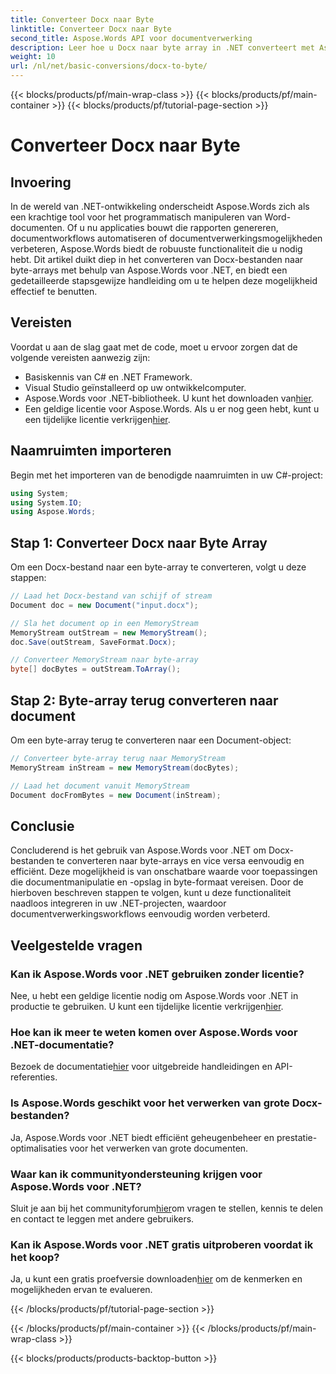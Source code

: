 ```yaml
---
title: Converteer Docx naar Byte
linktitle: Converteer Docx naar Byte
second_title: Aspose.Words API voor documentverwerking
description: Leer hoe u Docx naar byte array in .NET converteert met Aspose.Words voor efficiënte documentverwerking. Inclusief stapsgewijze handleiding.
weight: 10
url: /nl/net/basic-conversions/docx-to-byte/
---
```


{{< blocks/products/pf/main-wrap-class >}}
{{< blocks/products/pf/main-container >}}
{{< blocks/products/pf/tutorial-page-section >}}

# Converteer Docx naar Byte

## Invoering

In de wereld van .NET-ontwikkeling onderscheidt Aspose.Words zich als een krachtige tool voor het programmatisch manipuleren van Word-documenten. Of u nu applicaties bouwt die rapporten genereren, documentworkflows automatiseren of documentverwerkingsmogelijkheden verbeteren, Aspose.Words biedt de robuuste functionaliteit die u nodig hebt. Dit artikel duikt diep in het converteren van Docx-bestanden naar byte-arrays met behulp van Aspose.Words voor .NET, en biedt een gedetailleerde stapsgewijze handleiding om u te helpen deze mogelijkheid effectief te benutten.

## Vereisten

Voordat u aan de slag gaat met de code, moet u ervoor zorgen dat de volgende vereisten aanwezig zijn:
- Basiskennis van C# en .NET Framework.
- Visual Studio geïnstalleerd op uw ontwikkelcomputer.
-  Aspose.Words voor .NET-bibliotheek. U kunt het downloaden van[hier](https://releases.aspose.com/words/net/).
-  Een geldige licentie voor Aspose.Words. Als u er nog geen hebt, kunt u een tijdelijke licentie verkrijgen[hier](https://purchase.aspose.com/temporary-license/).

## Naamruimten importeren

Begin met het importeren van de benodigde naamruimten in uw C#-project:
```csharp
using System;
using System.IO;
using Aspose.Words;
```

## Stap 1: Converteer Docx naar Byte Array

Om een Docx-bestand naar een byte-array te converteren, volgt u deze stappen:
```csharp
// Laad het Docx-bestand van schijf of stream
Document doc = new Document("input.docx");

// Sla het document op in een MemoryStream
MemoryStream outStream = new MemoryStream();
doc.Save(outStream, SaveFormat.Docx);

// Converteer MemoryStream naar byte-array
byte[] docBytes = outStream.ToArray();
```

## Stap 2: Byte-array terug converteren naar document

Om een byte-array terug te converteren naar een Document-object:
```csharp
// Converteer byte-array terug naar MemoryStream
MemoryStream inStream = new MemoryStream(docBytes);

// Laad het document vanuit MemoryStream
Document docFromBytes = new Document(inStream);
```

## Conclusie

Concluderend is het gebruik van Aspose.Words voor .NET om Docx-bestanden te converteren naar byte-arrays en vice versa eenvoudig en efficiënt. Deze mogelijkheid is van onschatbare waarde voor toepassingen die documentmanipulatie en -opslag in byte-formaat vereisen. Door de hierboven beschreven stappen te volgen, kunt u deze functionaliteit naadloos integreren in uw .NET-projecten, waardoor documentverwerkingsworkflows eenvoudig worden verbeterd.

## Veelgestelde vragen

### Kan ik Aspose.Words voor .NET gebruiken zonder licentie?
 Nee, u hebt een geldige licentie nodig om Aspose.Words voor .NET in productie te gebruiken. U kunt een tijdelijke licentie verkrijgen[hier](https://purchase.aspose.com/temporary-license/).

### Hoe kan ik meer te weten komen over Aspose.Words voor .NET-documentatie?
 Bezoek de documentatie[hier](https://reference.aspose.com/words/net/) voor uitgebreide handleidingen en API-referenties.

### Is Aspose.Words geschikt voor het verwerken van grote Docx-bestanden?
Ja, Aspose.Words voor .NET biedt efficiënt geheugenbeheer en prestatie-optimalisaties voor het verwerken van grote documenten.

### Waar kan ik communityondersteuning krijgen voor Aspose.Words voor .NET?
 Sluit je aan bij het communityforum[hier](https://forum.aspose.com/c/words/8)om vragen te stellen, kennis te delen en contact te leggen met andere gebruikers.

### Kan ik Aspose.Words voor .NET gratis uitproberen voordat ik het koop?
 Ja, u kunt een gratis proefversie downloaden[hier](https://releases.aspose.com/) om de kenmerken en mogelijkheden ervan te evalueren.

{{< /blocks/products/pf/tutorial-page-section >}}

{{< /blocks/products/pf/main-container >}}
{{< /blocks/products/pf/main-wrap-class >}}

{{< blocks/products/products-backtop-button >}}
